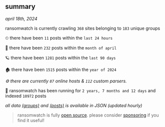 
## summary
_april 18th, 2024_

ransomwatch is currently crawling `368` sites belonging to `183` unique groups

⏲ there have been `11` posts within the `last 24 hours`

🦈 there have been `232` posts within the `month of april`

🪐 there have been `1281` posts within the `last 90 days`

🏚 there have been `1515` posts within the `year of 2024`

_⚙️ there are currently `87` online hosts & `112` custom parsers._

🦕 ransomwatch has been running for `2 years, 7 months and 12 days` and indexed `10972` posts

_all data  [(groups)](http://ransomwhat.telemetry.ltd/groups) and [(posts)](http://ransomwhat.telemetry.ltd/posts) is available in JSON (updated hourly)_

> ransomwatch is fully [open source](https://github.com/joshhighet/ransomwatch#ransomwatch--). please consider [sponsoring](https://github.com/sponsors/joshhighet) if you find it useful!
